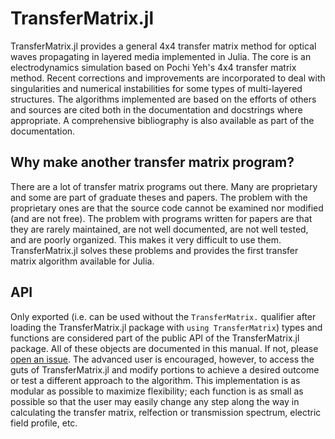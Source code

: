 # TransferMatrix.jl

TransferMatrix.jl provides a general 4x4 transfer matrix method for optical waves propagating in layered media implemented in Julia.
The core is an electrodynamics simulation based on Pochi Yeh's 4x4 transfer matrix method.
Recent corrections and improvements are incorporated to deal with singularities and numerical instabilities for some types of multi-layered structures.
The algorithms implemented are based on the efforts of others and
sources are cited both in the documentation and docstrings where appropriate.
A comprehensive bibliography is also available as part of the documentation.

## Why make another transfer matrix program?

There are a lot of transfer matrix programs out there. Many are
proprietary and some are part of graduate theses and papers. The problem
with the proprietary ones are that the source code cannot be examined 
nor modified (and are not free). The problem with programs 
written for papers are that they are rarely maintained, are not
well documented, are not well tested, and are poorly organized.
This makes it very difficult to use them. TransferMatrix.jl 
solves these problems and provides the first transfer matrix algorithm
available for Julia.

## API

Only exported (i.e. can be used without the `TransferMatrix.` qualifier after loading the TransferMatrix.jl package with `using TransferMatrix`) types and functions are considered part of the public API of the TransferMatrix.jl package.
All of these objects are documented in this manual. If not, please [open an issue](https://github.com/garrekstemo/TransferMatrix.jl/issues/new).
The advanced user is encouraged, however, to access the guts of TransferMatrix.jl and modify portions to achieve a desired outcome or test 
a different approach to the algorithm.
This implementation is as modular as possible to maximize flexibility;
each function is as small as possible so that the user may easily change any step along the way in calculating the transfer matrix, relfection or transmission spectrum, electric field profile, etc.